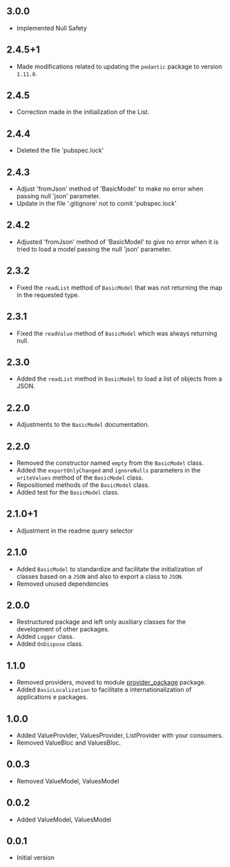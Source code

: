 ## 3.0.0

* Implemented Null Safety

## 2.4.5+1

* Made modifications related to updating the `pedantic` package to version `1.11.0`.

## 2.4.5

* Correction made in the initialization of the List.

## 2.4.4

* Deleted the file 'pubspec.lock'

## 2.4.3

* Adjust 'fromJson' method of 'BasicModel' to make no error when passing null 'json' parameter.
* Update in the file '.gitignore' not to comit 'pubspec.lock'

## 2.4.2

* Adjusted 'fromJson' method of 'BasicModel' to give no error when it is tried to load a model passing the null 'json' parameter.

## 2.3.2

* Fixed the `readList` method of `BasicModel` that was not returning the map in the requested type.

## 2.3.1

* Fixed the `readValue` method of `BasicModel` which was always returning null.

## 2.3.0

* Added the `readList` method in `BasicModel` to load a list of objects from a JSON.

## 2.2.0

* Adjustments to the `BasicModel` documentation.

## 2.2.0

* Removed the constructor named `empty` from the `BasicModel` class.
* Added the `exportOnlyChanged` and `ignoreNulls` parameters in the `writeValues` method of the `BasicModel` class.
* Repositioned methods of the `BasicModel` class.
* Added test for the `BasicModel` class.

## 2.1.0+1

* Adjustment in the readme query selector

## 2.1.0

* Added `BasicModel` to standardize and facilitate the initialization of classes based on a `JSON` and also to export a class to `JSON`.
* Removed unused dependencies

## 2.0.0

* Restructured package and left only auxiliary classes for the development of other packages.
* Added `Logger` class.
* Added `OnDispose` class.

## 1.1.0

* Removed providers, moved to module [provider_package](https://github.com/ricardocrescenti/flutter-module-provider) package.
* Added `BasicLocalization` to facilitate a internationalization of applications e packages.

## 1.0.0

* Added ValueProvider, ValuesProvider, ListProvider with your consumers.
* Removed ValueBloc and ValuesBloc.

## 0.0.3

* Removed ValueModel, ValuesModel

## 0.0.2

* Added ValueModel, ValuesModel

## 0.0.1

* Initial version
